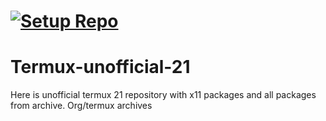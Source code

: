 # [![Setup Repo](https://github.com/raj-extremegamerz/termux-unofficial-21/actions/workflows/SetupRepo.yml/badge.svg?branch=main)](https://github.com/raj-extremegamerz/termux-unofficial-21/actions/workflows/SetupRepo.yml)
# Termux-unofficial-21
Here is unofficial termux 21 repository with x11 packages and all packages from archive. Org/termux archives
